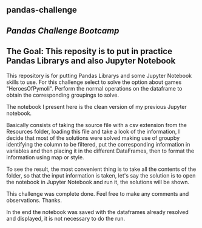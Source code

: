 ## pandas-challenge

_Pandas Challenge Bootcamp_
----------------------------------------------------------------------------------
The Goal: This reposity is to put in practice Pandas Librarys and also Jupyter Notebook
----------------------------------------------------------------------------------
This repository is for putting Pandas Librarys and some Jupyter Notebook skills to use.
For this challenge select to solve the option about games "HeroesOfPymoli".
Perform the normal operations on the dataframe to obtain the corresponding groupings to solve.

The notebook I present here is the clean version of my previous Jupyter notebook.

Basically consists of taking the source file with a csv extension from the Resources folder, loading this file and take a look of the information, I decide that most of the solutions were solved making use of groupby identifying the column to be filtered, put the corresponding information in variables and then placing it in the different DataFrames, then to format the information using map or style.

To see the result, the most convenient thing is to take all the contents of the folder, so that the input information is taken, let's say the solution is to open the notebook in Jupyter Notebook and run it, the solutions will be shown.

This challenge was complete done. Feel free to make any comments and observations. Thanks.

In the end the notebook was saved with the dataframes already resolved and displayed, it is not necessary to do the run.
